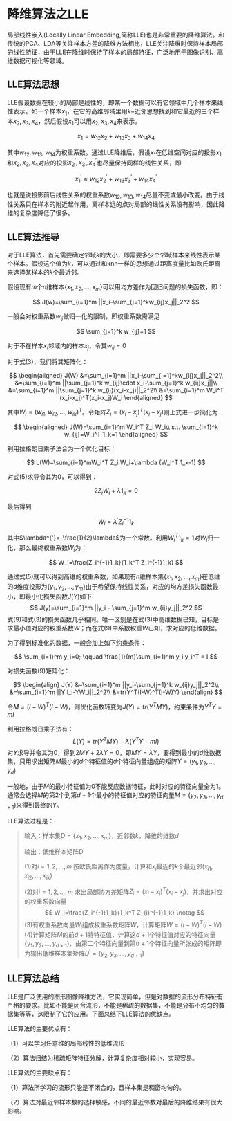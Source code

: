 # 降维算法之LLE

局部线性嵌入(Locally Linear Embedding,简称LLE)也是非常重要的降维算法。和传统的PCA、LDA等关注样本方差的降维方法相比，LLE关注降维时保持样本局部的线性特征，由于LLE在降维时保持了样本的局部特征，广泛地用于图像识别、高维数据可视化等领域。



## LLE算法思想

LLE假设数据在较小的局部是线性的，即某一个数据可以有它领域中几个样本来线性表示。如一个样本$x_1$，在它的高维邻域里用$k-$近邻思想找到和它最近的三个样本$x_2,x_3,x_4$，然后假设$x_1$可以用$x_2,x_3,x_4$来表示。

$$
x_1=w_{12}x_2+w_{13}x_3+w_{14}x_4
$$

其中$w_{12},w_{13},w_{14}$为权重系数。通过LLE降维后，假设$x_1$在低维空间对应的投影$x_1^{'}$和$x_2,x_3,x_4$对应的投影$x_2^{'},x_3^{'},x_4^{'}$也尽量保持同样的线性关系，即

$$
x_1^{'} \approx w_{12}x_2^{'}+w_{13}x_3^{'}+w_{14}x_4^{'}
$$

也就是说投影前后线性关系的权重系数$w_{12},w_{13},w_{14}$尽量不变或最小改变。由于线性关系只在样本的附近起作用，离样本远的点对局部的线性关系没有影响，因此降维的复杂度降低了很多。



## LLE算法推导

对于LLE算法，首先需要确定邻域$k$的大小，即需要多少个邻域样本来线性表示某个样本。假设这个值为$k$，可以通过和knn一样的思想通过距离度量比如欧氏距离来选择某样本的$k$个最近邻。

假设现有$m$个$n$维样本$\{x_1,x_2,...,x_m\}$可以用均方差作为回归问题的损失函数，即：

$$
J(w)=\sum_{i=1}^m ||x_i-\sum_{j=1}^kw_{ij}x_j||_2^2
$$

一般会对权重系数$w_{ij}$做归一化的限制，即权重系数需满足

$$
\sum_{j=1}^k w_{ij}=1
$$

对于不在样本$x_i$邻域内的样本$x_j$，令其$w_{ij}=0$

对于式(3)，我们将其矩阵化：

$$
\begin{aligned}
J(W)
&=\sum_{i=1}^m ||x_i-\sum_{j=1}^kw_{ij}x_j||_2^2\\
&=\sum_{i=1}^m ||\sum_{j=1}^k w_{ij}\cdot x_i-\sum_{j=1}^k w_{ij}x_j||\\
&=\sum_{i=1}^m ||\sum_{j=1}^k w_{ij}(x_i-x_j)||_2^2\\
&=\sum_{i=1}^m W_i^T (x_i-x_j)^T(x_i-x_j)W_i
\end{aligned}
$$

其中$W_i=(w_{i1},w_{i2},...,w_{ik})^T$。令矩阵$Z_i=(x_i-x_j)^T (x_i-x_j)$则上式进一步简化为

$$
\begin{aligned}
J(W)=\sum_{i=1}^m W_i^T Z_i W_i\\
s.t. \sum_{i=1}^k w_{ij}=W_i^T 1_k=1
\end{aligned}
$$

利用拉格朗日乘子法合为一个优化目标：

$$
L(W)=\sum_{i=1}^mW_i^T Z_i W_i+\lambda (W_i^T 1_k-1)
$$

对式(5)求导令其为0，可以得到：

$$
2Z_iW_i +\lambda 1_k=0
$$

最后得到

$$
W_i=\lambda^{'}Z_i^{-1}1_k
$$

其中$\lambda^{'}=-\frac{1}{2}\lambda$为一个常数。利用$W_i^T 1_k=1$对$W_i$归一化，那么最终权重系数$W_i$为：

$$
W_i=\frac{Z_i^{-1}1_k}{1_k^T Z_i^{-1}1_k}
$$




通过式(5)就可以得到高维的权重系数，如果现有$n$维样本集$\{x_1,x_2,...,x_m\}$在低维的$d$维度投影为$\{y_1,y_2,...,y_m\}$由于希望保持线性关系，对应的均方差损失函数最小，即最小化损失函数$J(Y)$如下
$$
J(y)=\sum_{i=1}^m ||y_i - \sum_{j=1}^m w_{ij}y_j||_2^2
$$
式(9)和式(3)的损失函数几乎相同。唯一区别是在式(3)中高维数据已知，目标是求最小值对应的权重系数$W$；而在式(9)中系数权重$W$已知，求对应的低维数据。

为了得到标准化的数据，一般会加上如下约束条件：

$$
\sum_{i=1}^m y_i=0; \qquad \frac{1}{m}\sum_{i=1}^m y_i y_i^T = I
$$

对损失函数(9)矩阵化：

$$
\begin{align}
J(Y)
&=\sum_{i=1}^m ||y_i-\sum_{j=1}^k w_{ij}y_j||_2^2\\
&=\sum_{i=1}^m ||Y I_i-YW_i||_2^2\\
&=tr(Y^T(I-W)^T(I-W)Y)
\end{align}
$$

令$M=(I-W)^T(I-W)$，则优化函数转变为$J(Y)=tr(Y^T M Y)$，约束条件为$Y^TY=m I$

利用拉格朗日乘子法有：
$$
L(Y)=tr(Y^T MY)+\lambda(Y^T Y- m I)
$$
对$Y$求导并令其为0，得到$2 M Y+2\lambda Y=0$，即$MY=\lambda Y$，要得到最小的$d$维数据集，只用求出矩阵$M$最小的$d$个特征值的$d$个特征向量组成的矩阵$Y=(y_1,y_2,...,y_d)$

一般地，由于$M$的最小特征值为0不能反应数据特征，此时对应的特征向量全为1。通常会选择$M$的第2个到第$d+1$个最小的特征值对应的特征向量$M=(y_2,y_3,...,y_{d+1})$来得到最终的$Y$。

LLE算法过程是：

> 输入：样本集$D=\{x_1,x_2,...,x_m\}$，近邻数$k$，降维的维数$d$
>
> 输出：低维样本矩阵$D^{'}$
>
> (1)对$i=1,2,...,m$ 按欧氏距离作为度量，计算和$x_i$最近的$k$个最近邻$(x_{i1},x_{i2},...,x_{ik})$
>
> (2)对$i=1,2,...,m$ 求出局部协方差矩阵$Z_i=(x_i-x_j)^T(x_i-x_j)$，并求出对应的权重系数向量
> $$
> W_i=\frac{Z_i^{-1}1_k}{1_k^T Z_{i}^{-1}1_k} \notag
> $$
> (3)有权重系数向量$W_i$组成权重系数矩阵$W$，计算矩阵$W=(I-W)^T(I-W)$
> (4)计算矩阵$M$的前$d+1$特特征值，计算这$d+1$个特征值对应的特征向量$\{y_1,y_2,...,y_{d+1}\}$，由第二个特征向量到第$d+1$个特征向量所张成的矩阵即为输出低维样本集矩阵$D^{'}=\{y_2,y_3,...,y_{d+1}\}$
>
>





## LLE算法总结

LLE是广泛使用的图形图像降维方法，它实现简单，但是对数据的流形分布特征有严格的要求。比如不能是闭合流形，不能是稀疏的数据集，不能是分布不均匀的数据集等等，这限制了它的应用。下面总结下LLE算法的优缺点。

LLE算法的主要优点有：

（1）可以学习任意维的局部线性的低维流形

（2）算法归结为稀疏矩阵特征分解，计算复杂度相对较小，实现容易。



LLE算法的主要缺点有：

（1）算法所学习的流形只能是不闭合的，且样本集是稠密均匀的。

（2）算法对最近邻样本数的选择敏感，不同的最近邻数对最后的降维结果有很大影响。

































